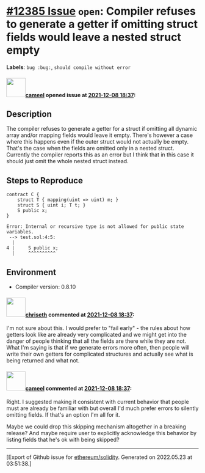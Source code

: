 # [\#12385 Issue](https://github.com/ethereum/solidity/issues/12385) `open`: Compiler refuses to generate a getter if omitting struct fields would leave a nested struct empty
**Labels**: `bug :bug:`, `should compile without error`


#### <img src="https://avatars.githubusercontent.com/u/137030?v=4" width="50">[cameel](https://github.com/cameel) opened issue at [2021-12-08 18:37](https://github.com/ethereum/solidity/issues/12385):

## Description
The compiler refuses to generate a getter for a struct if omitting all dynamic array and/or mapping fields would leave it empty. There's however a case where this happens even if the outer struct would not actually be empty. That's the case when the fields are omitted only in a nested struct. Currently the compiler reports this as an error but I think that in this case it should just omit the whole nested struct instead.

## Steps to Reproduce
```solidity
contract C {
    struct T { mapping(uint => uint) m; }
    struct S { uint i; T t; }
    S public x;
}
```
```
Error: Internal or recursive type is not allowed for public state variables.
 --> test.sol:4:5:
  |
4 |     S public x;
  |     ^^^^^^^^^^
```
## Environment

- Compiler version: 0.8.10

#### <img src="https://avatars.githubusercontent.com/u/9073706?v=4" width="50">[chriseth](https://github.com/chriseth) commented at [2021-12-08 18:37](https://github.com/ethereum/solidity/issues/12385#issuecomment-994763068):

I'm not sure about this. I would prefer to "fail early" - the rules about how getters look like are already very complicated and we might get into the danger of people thinking that all the fields are there while they are not. What I'm saying is that if we generate errors more often, then people will write their own getters for complicated structures and actually see what is being returned and what not.

#### <img src="https://avatars.githubusercontent.com/u/137030?v=4" width="50">[cameel](https://github.com/cameel) commented at [2021-12-08 18:37](https://github.com/ethereum/solidity/issues/12385#issuecomment-994768092):

Right. I suggested making it consistent with current behavior that people must are already be familiar with but overall I'd much prefer errors to silently omitting fields. If that's an option I'm all for it.

Maybe we could drop this skipping mechanism altogether in a breaking release? And maybe require user to explicitly acknowledge this behavior by listing fields that he's ok with being skipped?


-------------------------------------------------------------------------------



[Export of Github issue for [ethereum/solidity](https://github.com/ethereum/solidity). Generated on 2022.05.23 at 03:51:38.]

